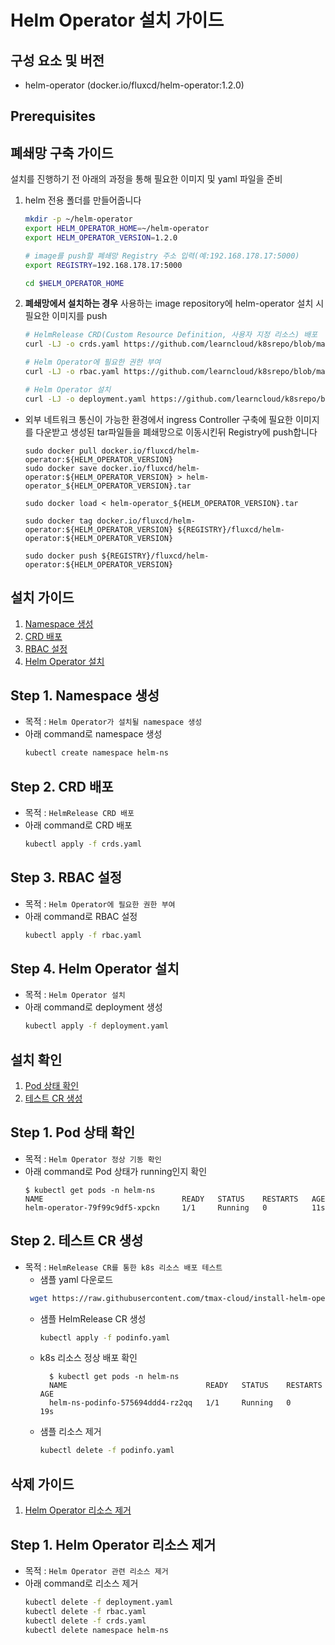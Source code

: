 # Helm Operator 설치 가이드

## 구성 요소 및 버전
* helm-operator (docker.io/fluxcd/helm-operator:1.2.0)

## Prerequisites

## 폐쇄망 구축 가이드
설치를 진행하기 전 아래의 과정을 통해 필요한 이미지 및 yaml 파일을 준비

1. helm 전용 폴더를 만들어줍니다

    ```bash
    mkdir -p ~/helm-operator
    export HELM_OPERATOR_HOME=~/helm-operator
    export HELM_OPERATOR_VERSION=1.2.0

    # image를 push할 폐쇄망 Registry 주소 입력(예:192.168.178.17:5000)
    export REGISTRY=192.168.178.17:5000

    cd $HELM_OPERATOR_HOME
    ```


2. **폐쇄망에서 설치하는 경우** 사용하는 image repository에 helm-operator 설치 시 필요한 이미지를 push
   
    ```bash
    # HelmRelease CRD(Custom Resource Definition, 사용자 지정 리소스) 배포
    curl -LJ -o crds.yaml https://github.com/learncloud/k8srepo/blob/main/v5.0/install-helm-operator-5.0/manifest/crds.yaml?raw=true

    # Helm Operator에 필요한 권한 부여
    curl -LJ -o rbac.yaml https://github.com/learncloud/k8srepo/blob/main/v5.0/install-helm-operator-5.0/manifest/rbac.yaml?raw=true

    # Helm Operator 설치
    curl -LJ -o deployment.yaml https://github.com/learncloud/k8srepo/blob/main/v5.0/install-helm-operator-5.0/manifest/deployment.yaml?raw=true


    ```


* 외부 네트워크 통신이 가능한 환경에서 ingress Controller 구축에 필요한 이미지를 다운받고 생성된 tar파일들을 폐쇄망으로 이동시킨뒤 Registry에 push합니다

    ```
    sudo docker pull docker.io/fluxcd/helm-operator:${HELM_OPERATOR_VERSION}
    sudo docker save docker.io/fluxcd/helm-operator:${HELM_OPERATOR_VERSION} > helm-operator_${HELM_OPERATOR_VERSION}.tar

    sudo docker load < helm-operator_${HELM_OPERATOR_VERSION}.tar

    sudo docker tag docker.io/fluxcd/helm-operator:${HELM_OPERATOR_VERSION} ${REGISTRY}/fluxcd/helm-operator:${HELM_OPERATOR_VERSION}

    sudo docker push ${REGISTRY}/fluxcd/helm-operator:${HELM_OPERATOR_VERSION}

    ```

## 설치 가이드
1. [Namespace 생성](#Step-1-Namespace-생성)
2. [CRD 배포](#Step-2-CRD-배포)
3. [RBAC 설정](#Step-3-RBAC-설정)
4. [Helm Operator 설치](#Step-4-Helm-Operator-설치)

## Step 1. Namespace 생성
* 목적 : `Helm Operator가 설치될 namespace 생성`
* 아래 command로 namespace 생성
	```bash
    kubectl create namespace helm-ns
	```

## Step 2. CRD 배포
* 목적 : `HelmRelease CRD 배포`
* 아래 command로 CRD 배포
	```bash
    kubectl apply -f crds.yaml
	```

## Step 3. RBAC 설정
* 목적 : `Helm Operator에 필요한 권한 부여`
* 아래 command로 RBAC 설정
	```bash
    kubectl apply -f rbac.yaml
	```

## Step 4. Helm Operator 설치
* 목적 : `Helm Operator 설치`
* 아래 command로 deployment 생성
	```bash
    kubectl apply -f deployment.yaml
	```

## 설치 확인
1. [Pod 상태 확인](#Step-1-Pod-상태-확인)
2. [테스트 CR 생성](#Step-2-테스트-CR-생성)

## Step 1. Pod 상태 확인
* 목적 : `Helm Operator 정상 기동 확인`
* 아래 command로 Pod 상태가 running인지 확인
	```console
	$ kubectl get pods -n helm-ns
    NAME                               READY   STATUS    RESTARTS   AGE
    helm-operator-79f99c9df5-xpckn     1/1     Running   0          11s
  ```

## Step 2. 테스트 CR 생성
* 목적 : `HelmRelease CR를 통한 k8s 리소스 배포 테스트`
  * 샘플 yaml 다운로드
   ```bash
    wget https://raw.githubusercontent.com/tmax-cloud/install-helm-operator/5.0/manifest/podinfo.yaml
    ```
  * 샘플 HelmRelease CR 생성
	```bash
    kubectl apply -f podinfo.yaml
	```
  * k8s 리소스 정상 배포 확인
    ```console
	  $ kubectl get pods -n helm-ns
      NAME                               READY   STATUS    RESTARTS   AGE
      helm-ns-podinfo-575694ddd4-rz2qq   1/1     Running   0          19s
    ```
  * 샘플 리소스 제거
	```bash
    kubectl delete -f podinfo.yaml
	```

## 삭제 가이드
1. [Helm Operator 리소스 제거](#Step-1-Helm-Operator-리소스-제거)

## Step 1. Helm Operator 리소스 제거
* 목적 : `Helm Operator 관련 리소스 제거`
* 아래 command로 리소스 제거
	```bash
    kubectl delete -f deployment.yaml
    kubectl delete -f rbac.yaml
    kubectl delete -f crds.yaml
    kubectl delete namespace helm-ns
	```
